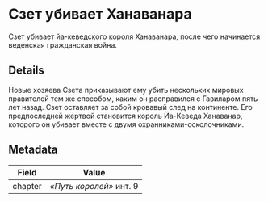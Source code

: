 # Сзет убивает Ханаванара
Сзет убивает йа-кеведского короля Ханаванара, после чего начинается веденская гражданская война.

## Details
Новые хозяева Сзета приказывают ему убить нескольких мировых правителей тем же способом, каким он расправился с Гавиларом пять лет назад. Сзет оставляет за собой кровавый след на континенте. Его предпоследней жертвой становится король Йа-Кеведа Ханаванар, которого он убивает вместе с двумя охранниками-осколочниками. 

## Metadata
| Field | Value |
| ----- | ----- |
| chapter | *«Путь королей»* инт. 9 |
